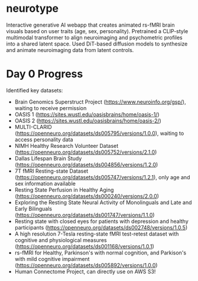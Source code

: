 # neurotype
Interactive generative AI webapp that creates animated rs-fMRI brain visuals based on user traits (age, sex, personality). Pretrained a CLIP-style multimodal transformer to align neuroimaging and psychometric profiles into a shared latent space. Used DiT-based diffusion models to synthesize and animate neuroimaging data from latent controls.

# Day 0 Progress
Identified key datasets:
- Brain Genomics Superstruct Project (https://www.neuroinfo.org/gsp/), waiting to receive permission
- OASIS 1 (https://sites.wustl.edu/oasisbrains/home/oasis-1/)
- OASIS 2 (https://sites.wustl.edu/oasisbrains/home/oasis-2/)
- MULTI-CLARID (https://openneuro.org/datasets/ds005795/versions/1.0.0), waiting to access personality data
- NIMH Healthy Research Volunteer Dataset (https://openneuro.org/datasets/ds005752/versions/2.1.0)
- Dallas Lifespan Brain Study (https://openneuro.org/datasets/ds004856/versions/1.2.0)
- 7T fMRI Resting-state Dataset (https://openneuro.org/datasets/ds005747/versions/1.2.1), only age and sex information available
- Resting State Perfusion in Healthy Aging (https://openneuro.org/datasets/ds000240/versions/2.0.0)
- Exploring the Resting State Neural Activity of Monolinguals and Late and Early Bilinguals (https://openneuro.org/datasets/ds001747/versions/1.1.0)
- Resting state with closed eyes for patients with depression and healthy participants (https://openneuro.org/datasets/ds002748/versions/1.0.5)
- A high resolution 7-Tesla resting-state fMRI test-retest dataset with cognitive and physiological measures (https://openneuro.org/datasets/ds001168/versions/1.0.1)
- rs-fMRI for Healthy, Parkinson's with normal cognition, and Parkison's with mild cognitive impairment (https://openneuro.org/datasets/ds005892/versions/1.0.0)
- Human Connectome Project, can directly use on AWS S3!
